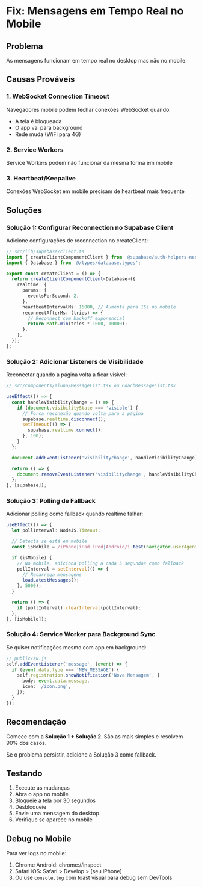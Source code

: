 # Fix: Mensagens em Tempo Real no Mobile

## Problema
As mensagens funcionam em tempo real no desktop mas não no mobile.

## Causas Prováveis

### 1. WebSocket Connection Timeout
Navegadores mobile podem fechar conexões WebSocket quando:
- A tela é bloqueada
- O app vai para background
- Rede muda (WiFi para 4G)

### 2. Service Workers
Service Workers podem não funcionar da mesma forma em mobile

### 3. Heartbeat/Keepalive
Conexões WebSocket em mobile precisam de heartbeat mais frequente

## Soluções

### Solução 1: Configurar Reconnection no Supabase Client

Adicione configurações de reconnection no createClient:

```typescript
// src/lib/supabase/client.ts
import { createClientComponentClient } from '@supabase/auth-helpers-nextjs';
import { Database } from '@/types/database.types';

export const createClient = () => {
  return createClientComponentClient<Database>({
    realtime: {
      params: {
        eventsPerSecond: 2,
      },
      heartbeatIntervalMs: 15000, // Aumenta para 15s no mobile
      reconnectAfterMs: (tries) => {
        // Reconnect com backoff exponencial
        return Math.min(tries * 1000, 10000);
      },
    },
  });
};
```

### Solução 2: Adicionar Listeners de Visibilidade

Reconectar quando a página volta a ficar visível:

```typescript
// src/components/aluno/MessageList.tsx ou CoachMessageList.tsx

useEffect(() => {
  const handleVisibilityChange = () => {
    if (document.visibilityState === 'visible') {
      // Força reconexão quando volta para a página
      supabase.realtime.disconnect();
      setTimeout(() => {
        supabase.realtime.connect();
      }, 100);
    }
  };

  document.addEventListener('visibilitychange', handleVisibilityChange);

  return () => {
    document.removeEventListener('visibilitychange', handleVisibilityChange);
  };
}, [supabase]);
```

### Solução 3: Polling de Fallback

Adicionar polling como fallback quando realtime falhar:

```typescript
useEffect(() => {
  let pollInterval: NodeJS.Timeout;

  // Detecta se está em mobile
  const isMobile = /iPhone|iPad|iPod|Android/i.test(navigator.userAgent);

  if (isMobile) {
    // No mobile, adiciona polling a cada 5 segundos como fallback
    pollInterval = setInterval(() => {
      // Recarrega mensagens
      loadLatestMessages();
    }, 5000);
  }

  return () => {
    if (pollInterval) clearInterval(pollInterval);
  };
}, [isMobile]);
```

### Solução 4: Service Worker para Background Sync

Se quiser notificações mesmo com app em background:

```typescript
// public/sw.js
self.addEventListener('message', (event) => {
  if (event.data.type === 'NEW_MESSAGE') {
    self.registration.showNotification('Nova Mensagem', {
      body: event.data.message,
      icon: '/icon.png',
    });
  }
});
```

## Recomendação

Comece com a **Solução 1 + Solução 2**. São as mais simples e resolvem 90% dos casos.

Se o problema persistir, adicione a Solução 3 como fallback.

## Testando

1. Execute as mudanças
2. Abra o app no mobile
3. Bloqueie a tela por 30 segundos
4. Desbloqueie
5. Envie uma mensagem do desktop
6. Verifique se aparece no mobile

## Debug no Mobile

Para ver logs no mobile:
1. Chrome Android: chrome://inspect
2. Safari iOS: Safari > Develop > [seu iPhone]
3. Ou use `console.log` com toast visual para debug sem DevTools
